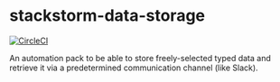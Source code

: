 # stackstorm-data-storage

[![CircleCI](https://circleci.com/gh/userlocalhost/stackstorm-data-storage.svg?style=svg)](https://circleci.com/gh/userlocalhost/stackstorm-data-storage)

An automation pack to be able to store freely-selected typed data and retrieve it via a predetermined communication channel (like Slack).
